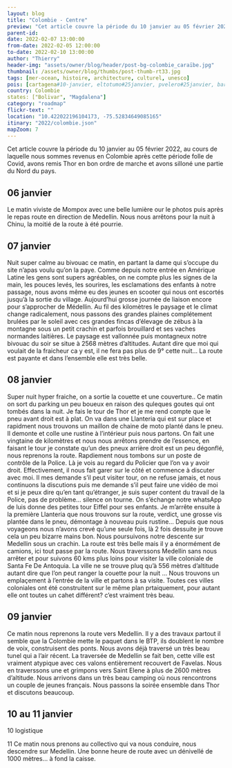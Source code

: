 ```yaml
---
layout: blog
title: "Colombie - Centre"
preview: "Cet article couvre la période du 10 janvier au 05 février 2022, au cours de laquelle nous sommes revenus en Colombie après cette période folle de Covid, avons remis..."
parent-id:
date: 2022-02-07 13:00:00
from-date: 2022-02-05 12:00:00
to-date: 2022-02-10 13:00:00
author: "Thierry"
header-img: "assets/owner/blog/header/post-bg-colombie_caraïbe.jpg"
thumbnail: /assets/owner/blog/thumbs/post-thumb-rt33.jpg
tags: [mer-ocean, histoire, architecture, culturel, unesco]
pois: [cartagena#10-janvier, eltotumo#25janvier, pvelero#25janvier, baranquilla#26-au-30-janvier, stamarta#31janvier, tayrona#01fevrier, tayrona#01fevrier, tayrona#01fevrier, tayrona#01fevrier, tayrona#01fevrier,]
country: Colombie
states: ["Bolivar", "Magdalena"]
category: "roadmap"
flickr-text: ""
location: "10.422022196104173, -75.52834649085165"
itinary: "2022/colombie.json"
mapZoom: 7
---
```


Cet article couvre la période du 10 janvier au 05 février 2022, au cours de laquelle nous sommes revenus en Colombie après cette période folle de Covid, avons remis Thor en bon ordre de marche et avons silloné une partie du Nord du pays.

## 06 janvier

Le matin viviste de Mompox avec une belle lumière our le photos puis après le repas route en direction de Medellin. Nous nous arrêtons pour la nuit à Chinu, la moitié de la route à été pourrie.

## 07 janvier

Nuit super calme au bivouac ce matin, en partant la dame qui s’occupe du site n’apas voulu qu’on la paye. Comme depuis notre entrée en Amérique Latine les gens sont supers agréables, on ne compte plus les signes de la main, les pouces levés, les sourires, les esclamations des enfants à notre passage, nous avons même eu des jeunes en scooter qui nous ont escortés jusqu’à la sortie du village.
Aujourd’hui grosse journée de liaison encore pour s’approcher de Médellin. Au fil des kilomètres le paysage et le climat change radicalement, nous passons des grandes plaines complétement brulées par le soleil avec ces grandes fincas d’élevage de zébus à la montagne sous un petit crachin et parfois brouillard et ses vaches normandes laitières. Le paysage est vallonnée puis montagneux notre bivouac du soir se situe à 2568 mètres d’altitudes. Autant dire que moi qui voulait de la fraicheur ca y est, il ne fera pas plus de 9° cette nuit… La route est payante et dans l’ensemble elle est très belle.

## 08 janvier

Super nuit hyper fraiche, on a sortie la couette et une couverture..
Ce matin on sort du parking un peu boueux en raison des quleques goutes qui ont tombés dans la nuit. Je fais le tour de Thor et je me rend compte que le pneu avant droit est à plat. On va dans une Llanteria qui est sur place et rapidment nous trouvons un maillon de chaine de moto planté dans le pneu. Il demonte et colle une rustine à l’intérieur puis nous partons. On fait une vingtaine de kilomètres et nous nous arrêtons prendre de l’essence, en faisant le tour je constate qu’un des pneux arrière droit est un peu dégonflé, nous reprenons la route. Rapdiement nous tombons sur un poste de contrôle de la Police. Là je vois au regard du Policier que l’on va y avoir droit. Effectivement, il nous fait garer sur le côté et commence à discuter avec moi. Il mes demande s’il peut visiter tour, on ne refuse jamais, et nous continuons la discutions puis me demande s’il peut faire une vidéo de moi et si je peux dire qu’en tant qu’étranger, je suis super content du travail de la Police, pas de problème… silence on tourne. On s’échange notre whatsApp de luis donne des petites tour Eiffel pour ses enfants. Je m’arrête ensuite à la première Llanteria que nous trouvons sur la route, verdict, une grosse vis plantée dans le pneu, démontage à nouveau puis rustine… Depuis que nous voyageons nous n’avons crevé qu’une seule fois, là 2 fois dessuite je trouve cela un peu bizarre mains bon. Nous poursuivons notre descente sur Medellin sous un crachin. La route est très belle mais il y a énormément de camions, ici tout passe par la route.
Nous traverssons Medellin sans nous arrêter et pour suivons 60 kms plus loins pour visiter la ville coloniale de Santa Fe De Antoquia. La ville ne se trouve pluq qu’à 556 mètres d’altitude autant dire que l’on peut ranger la couette pour la nuit … Nous trouvons un emplaçement à l’entrée de la ville et partons à sa visite. Toutes ces villes coloniales ont été construitent sur le même plan prtaiquement, pour autant elle ont toutes un cahet différent? c’est vraiment très beau.

## 09 janvier

Ce matin nous reprenons la route vers Medellin. 
Il y a des travaux partout il semble que la Colombie mette le paquet dans le BTP, ils doublent le nombre de voix, construisent des ponts. 
Nous avons déjà traversé un très beau tunel qui a l’air récent.
La traversée de Medellin se fait ben, cette ville est vraiment atypique avec ces valons entièrement recouvert de Favelas.
Nous en traverssons une et grimpons vers Saint Elene à plus de 2600 mètres d’altitude.
Nous arrivons dans un très beau camping où nous rencontrons un couple de jeunes français. Nous passons la soirée ensemble dans Thor et discutons beaucoup.

## 10 au 11 janvier

10 logistique

11 Ce matin nous prenons au collectivo qui va nous conduire, nous descendre sur Medellin. Une bonne heure de route avec un dénivellé de 1000 mètres... à fond la caisse.
